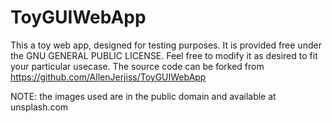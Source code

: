 # ToyGUIWebApp

This a toy web app, designed for testing purposes.  It is provided free under the GNU GENERAL PUBLIC LICENSE.  Feel free to modify it as desired to fit your particular usecase.  The source code can be forked from https://github.com/AllenJerjiss/ToyGUIWebApp

NOTE:  the images used are in the public domain and available at unsplash.com
